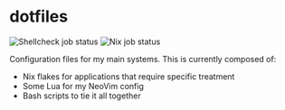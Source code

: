 # dotfiles
![Shellcheck job status](https://github.com/louib/dotfiles/workflows/shellcheck/badge.svg)
![Nix job status](https://github.com/louib/dotfiles/workflows/nix/badge.svg)

Configuration files for my main systems. This is currently composed of:
* Nix flakes for applications that require specific treatment
* Some Lua for my NeoVim config
* Bash scripts to tie it all together
